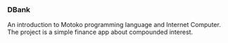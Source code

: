 ### DBank

An introduction to Motoko programming language and Internet Computer. The project is a simple finance app about compounded interest.
